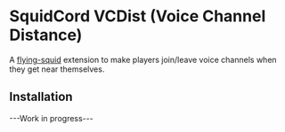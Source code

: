 # SquidCord VCDist (Voice Channel Distance)

A [flying-squid](https://github.com/PrismarineJS/flying-squid) extension to make players join/leave voice channels when they get near themselves.

## Installation

---Work in progress---
